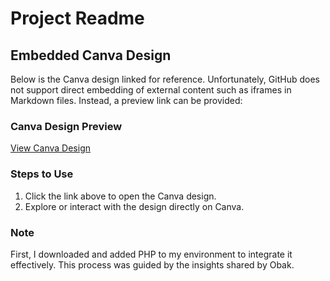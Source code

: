 # Project Readme

## Embedded Canva Design

Below is the Canva design linked for reference. Unfortunately, GitHub does not support direct embedding of external content such as iframes in Markdown files. Instead, a preview link can be provided:

### Canva Design Preview
[View Canva Design](https://www.canva.com/design/DAGY6zd8g1U/jZHOnIuudnrzfKkb8vhWuQ/view?embed)

### Steps to Use
1. Click the link above to open the Canva design.
2. Explore or interact with the design directly on Canva.

### Note
First, I downloaded and added PHP to my environment to integrate it effectively. This process was guided by the insights shared by Obak.
